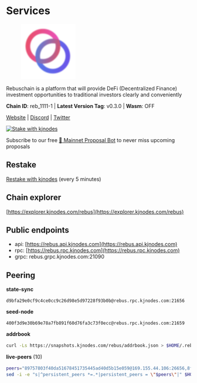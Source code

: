 # Services

<figure><img src="https://raw.githubusercontent.com/kj89/cosmos-images/main/logos/rebus.png" width="150" alt=""><figcaption></figcaption></figure>

Rebuschain is a platform that will provide DeFi (Decentralized Finance)  investment opportunities to traditional investors clearly and conveniently

**Chain ID**: reb_1111-1 | **Latest Version Tag**: v0.3.0 | **Wasm**: OFF

[Website](https://www.rebuschain.com) | [Discord](https://discord.gg/rebuschain) | [Twitter](https://twitter.com/RebusChain)

[![Stake with kjnodes](https://i.ibb.co/cr44Q8j/button-stake-with-kjnodes.png)](https://restake.app/rebus/rebusvaloper1vndzy8y55ylgpmmsc34uy8rm6kqlml6ffs9lrv)

Subscribe to our free [🤖 Mainnet Proposal Bot](https://t.me/kjnodes_proposal_bot) to never miss upcoming proposals

## Restake

[Restake with kjnodes](https://restake.app/rebus/rebusvaloper1vndzy8y55ylgpmmsc34uy8rm6kqlml6ffs9lrv) (every 5 minutes)
## Chain explorer
[https://explorer.kjnodes.com/rebus](https://explorer.kjnodes.com/rebus)

## Public endpoints

* api: [https://rebus.api.kjnodes.com](https://rebus.api.kjnodes.com)
* rpc: [https://rebus.rpc.kjnodes.com](https://rebus.rpc.kjnodes.com)
* grpc: rebus.grpc.kjnodes.com:21090

## Peering

**state-sync**

```text
d9bfa29e0cf9c4ce0cc9c26d98e5d97228f93b0b@rebus.rpc.kjnodes.com:21656
```

**seed-node**

```text
400f3d9e30b69e78a7fb891f60d76fa3c73f0ecc@rebus.rpc.kjnodes.com:21659
```

**addrbook**
```bash
curl -Ls https://snapshots.kjnodes.com/rebus/addrbook.json > $HOME/.rebusd/config/addrbook.json
```

**live-peers** (10)
```bash
peers="89757803f40da51678451735445ad40d5b15e059@169.155.44.106:26656,8f023504e27873141164b6fbf1c4b788ff8d533b@159.69.200.24:26656,4e3e545e85000045ef44905ab683a5db6f87cdbe@88.198.32.17:37656,6712c72792a0753a4e8d9fae298f50b92892194c@23.175.49.98:10656,ebc4d27be0c87f537b44250c2e22ad349dc59fb6@158.69.116.134:26656,d3a8fdbe6776fc71998fa893abcd634461b52b19@65.109.92.241:40106,ff7621be29e39e9fdf07f2501e1a217201ca29ee@213.239.207.175:39656,3e319c765b7b48d518a2e3218efc317234b81681@142.132.159.188:26656,d9bfa29e0cf9c4ce0cc9c26d98e5d97228f93b0b@65.109.88.38:21656,d12f9b52ca0e11cdeca5c46e802249ade4c39c45@185.248.24.40:26656"
sed -i -e "s|^persistent_peers *=.*|persistent_peers = \"$peers\"|" $HOME/.rebusd/config/config.toml
```
